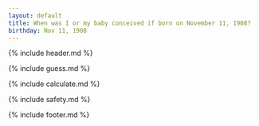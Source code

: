 ```yaml
---
layout: default
title: When was I or my baby conceived if born on November 11, 1908?
birthday: Nov 11, 1908
---
```


{% include header.md %}

{% include guess.md %}

{% include calculate.md %}

{% include safety.md %}

{% include footer.md %}



